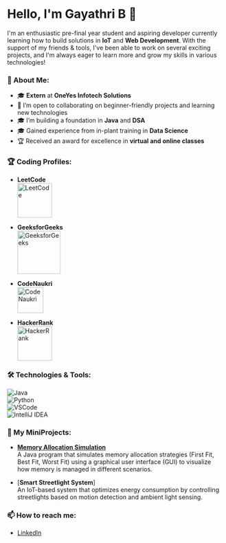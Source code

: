   # Hello, I'm Gayathri B 👋

I'm an enthusiastic pre-final year student and aspiring developer currently learning how to build solutions in **IoT** and **Web Development**. With the support of my friends & tools, I've been able to work on several exciting projects, and I'm always eager to learn more and grow my skills in various technologies!

### 🚀 About Me:
- 🎓 **Extern** at **OneYes Infotech Solutions**  
- 🤝 I’m open to collaborating on beginner-friendly projects and learning new technologies  
- 🎓 I’m building a foundation in **Java** and **DSA**  
- 🎓 Gained experience from in-plant training in **Data Science**  
- 🏆 Received an award for excellence in **virtual and online classes**  

### 🏆 Coding Profiles:

- **LeetCode**  
  <a href="https://leetcode.com/YourProfileLink">
    <img src="https://upload.wikimedia.org/wikipedia/commons/1/19/LeetCode_logo_black.png" alt="LeetCode" width="80">
  </a>  

- **GeeksforGeeks**  
  <a href="https://auth.geeksforgeeks.org/user/YourProfileLink/">
    <img src="https://media.geeksforgeeks.org/wp-content/uploads/20210402234952/GeeksforGeeksLogo.png" alt="GeeksforGeeks" width="100">
  </a>  

- **CodeNaukri**  
  <a href="https://codenaukri.com/profile/YourProfileLink">
    <img src="https://codenaukri.com/favicon.ico" alt="CodeNaukri" width="60">
  </a>  

- **HackerRank**  
  <a href="https://www.hackerrank.com/YourProfileLink">
    <img src="https://avatars.githubusercontent.com/u/15943926?s=200&v=4" alt="HackerRank" width="80">
  </a>  

### 🛠️ Technologies & Tools:

![Java](https://img.shields.io/badge/-Java-007396?logo=java&logoColor=white)  
![Python](https://img.shields.io/badge/-Python-3776AB?logo=python&logoColor=white)  
![VSCode](https://img.shields.io/badge/-VSCode-007ACC?logo=visual-studio-code&logoColor=white)  
![IntelliJ IDEA](https://img.shields.io/badge/-IntelliJ%20IDEA-000000?logo=intellij-idea&logoColor=white)  

### 🌟 My MiniProjects:

- [**Memory Allocation Simulation**](https://github.com/gaya3472004/Memory-Simulation-using-Java/tree/main)  
  A Java program that simulates memory allocation strategies (First Fit, Best Fit, Worst Fit) using a graphical user interface (GUI) to visualize how memory is managed in different scenarios.

- [**Smart Streetlight System**]  
  An IoT-based system that optimizes energy consumption by controlling streetlights based on motion detection and ambient light sensing.

### 📫 How to reach me:
- [LinkedIn](https://www.linkedin.com/in/gayathri-b-119a15257?lipi=urn%3Ali%3Apage%3Ad_flagship3_profile_view_base_contact_details%3BzT0A%2F3YhSvi8TiHGvJWZdg%3D%3D)  
